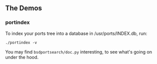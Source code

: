 The Demos
---------

### portindex

To index your ports tree into a database in /usr/ports/INDEX.db, run:

    ./portindex -v

You may find `bsdportsearch/doc.py` interesting, to see what's going on under
the hood.
